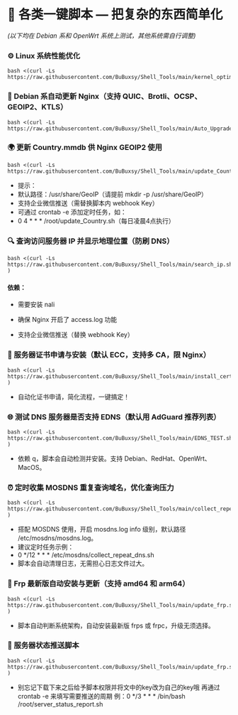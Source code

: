 # 🚀 各类一键脚本 — 把复杂的东西简单化  
*(以下均在 Debian 系和 OpenWrt 系统上测试，其他系统需自行调整)*


### ⚙️ Linux 系统性能优化  

```shell
bash <(curl -Ls https://raw.githubusercontent.com/BuBuxsy/Shell_Tools/main/kernel_optimization.sh)
```

### 🦄 Debian 系自动更新 Nginx（支持 QUIC、Brotli、OCSP、GEOIP2、KTLS）

```shell
bash <(curl -Ls https://raw.githubusercontent.com/BuBuxsy/Shell_Tools/main/Auto_Upgrade_Nginx.sh)
```
### 🌍 更新 Country.mmdb 供 Nginx GEOIP2 使用
```shell
bash <(curl -Ls https://raw.githubusercontent.com/BuBuxsy/Shell_Tools/main/update_Country.sh)
```
- 提示：
- 默认路径：/usr/share/GeoIP（请提前 mkdir -p /usr/share/GeoIP）
- 支持企业微信推送（需替换脚本内 webhook Key）
- 可通过 crontab -e 添加定时任务，如：
- 0 4 * * * /root/update_Country.sh（每日凌晨4点执行）

### 🔍 查询访问服务器 IP 并显示地理位置（防刷 DNS）
```shell
bash <(curl -Ls https://raw.githubusercontent.com/BuBuxsy/Shell_Tools/main/search_ip.sh
)
```
#### 依赖：

- 需要安装 nali

- 确保 Nginx 开启了 access.log 功能

- 支持企业微信推送（替换 webhook Key）

### 🔐 服务器证书申请与安装（默认 ECC，支持多 CA，限 Nginx）
```shell
bash <(curl -Ls https://raw.githubusercontent.com/BuBuxsy/Shell_Tools/main/install_cert.sh
)
```
- 自动化证书申请，简化流程，一键搞定！

### 🌐 测试 DNS 服务器是否支持 EDNS（默认用 AdGuard 推荐列表）
```shell
bash <(curl -Ls https://raw.githubusercontent.com/BuBuxsy/Shell_Tools/main/EDNS_TEST.sh
)
```
- 依赖 q，脚本会自动检测并安装。支持 Debian、RedHat、OpenWrt、MacOS。

### ⏰ 定时收集 MOSDNS 重复查询域名，优化查询压力
```shell
bash <(curl -Ls https://raw.githubusercontent.com/BuBuxsy/Shell_Tools/main/collect_repeat_dns.sh
)
```
- 搭配 MOSDNS 使用，开启 mosdns.log info 级别，默认路径 /etc/mosdns/mosdns.log。
- 建议定时任务示例：
- 0 */12 * * * /etc/mosdns/collect_repeat_dns.sh
- 脚本会自动清理日志，无需担心日志文件过大。

### 🚀 Frp 最新版自动安装与更新（支持 amd64 和 arm64）
```shell
bash <(curl -Ls https://raw.githubusercontent.com/BuBuxsy/Shell_Tools/main/update_frp.sh
)
```
- 脚本自动判断系统架构，自动安装最新版 frps 或 frpc，升级无须选择。

### 🤠 服务器状态推送脚本
```shell
bash <(curl -Ls https://raw.githubusercontent.com/BuBuxsy/Shell_Tools/main/update_frp.sh
)
```
- 别忘记下载下来之后给予脚本权限并将文中的key改为自己的key哦 再通过crontab -e 来填写需要推送的周期 例：0 */3 * * * /bin/bash /root/server_status_report.sh
